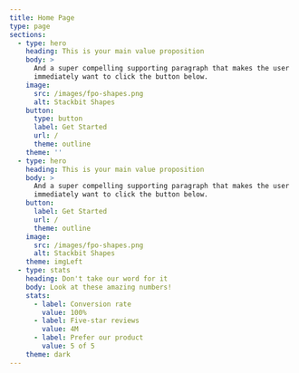 ```yaml
---
title: Home Page
type: page
sections:
  - type: hero
    heading: This is your main value proposition
    body: >
      And a super compelling supporting paragraph that makes the user
      immediately want to click the button below.
    image:
      src: /images/fpo-shapes.png
      alt: Stackbit Shapes
    button:
      type: button
      label: Get Started
      url: /
      theme: outline
    theme: ''
  - type: hero
    heading: This is your main value proposition
    body: >
      And a super compelling supporting paragraph that makes the user
      immediately want to click the button below.
    button:
      label: Get Started
      url: /
      theme: outline
    image:
      src: /images/fpo-shapes.png
      alt: Stackbit Shapes
    theme: imgLeft
  - type: stats
    heading: Don't take our word for it
    body: Look at these amazing numbers!
    stats:
      - label: Conversion rate
        value: 100%
      - label: Five-star reviews
        value: 4M
      - label: Prefer our product
        value: 5 of 5
    theme: dark
---
```

